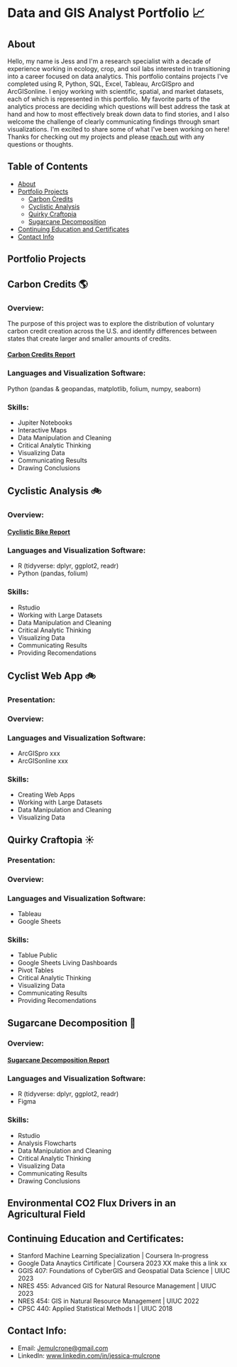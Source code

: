 # Data and GIS Analyst Portfolio :chart_with_upwards_trend:

## About

Hello, my name is Jess and I'm a research specialist with a decade of experience working in ecology, crop, and soil labs interested in transitioning into a career focused on data analytics. This portfolio contains projects I've completed using R, Python, SQL, Excel, Tableau, ArcGISpro and ArcGISonline. I enjoy working with scientific, spatial, and market datasets, each of which is represented in this portfolio. My favorite parts of the analytics process are deciding which questions will best address the task at hand and how to most effectively break down data to find stories, and I also welcome the challenge of clearly communicating findings through smart visualizations. I'm excited to share some of what I've been working on here! Thanks for checking out my projects and please [reach out](contact-info) with any questions or thoughts.  

## Table of Contents 

- [About](#about)
- [Portfolio Projects](#portfolio-projects)
  * [Carbon Credits](#carbon-credits-earth_americas)
  * [Cyclistic Analysis](#cyclistic-analysis-bike)
  * [Quirky Craftopia](#quirky-craftopia-sunny)
  * [Sugarcane Decomposition](#sugarcane-decomposition-leaves)
- [Continuing Education and Certificates](#continuing-education-and-certificates)
- [Contact Info](#contact-info)

## Portfolio Projects

## Carbon Credits :earth_americas:

### Overview: 

The purpose of this project was to explore the distribution of voluntary carbon credit creation across the U.S. and identify differences between states that create larger and smaller amounts of credits. 

#### [Carbon Credits Report](https://htmlpreview.github.io/?https://github.com/Jemulcrone/data-and-gis-analyst-portfolio/blob/main/carbon-credits-python/carbon-credit-markdown.html)

### Languages and Visualization Software: 

Python (pandas & geopandas, matplotlib, folium, numpy, seaborn)

### Skills: 

- Jupiter Notebooks
- Interactive Maps
- Data Manipulation and Cleaning
- Critical Analytic Thinking
- Visualizing Data
- Communicating Results
- Drawing Conclusions

## Cyclistic Analysis :bike:

### Overview: 

#### [Cyclistic Bike Report](https://htmlpreview.github.io/?https://github.com/Jemulcrone/data-and-gis-analyst-portfolio/blob/main/cyclistic-analysis-r/cyclistic-markdown.html)

### Languages and Visualization Software: 

- R (tidyverse: dplyr, ggplot2, readr)
- Python (pandas, folium)

### Skills: 

- Rstudio
- Working with Large Datasets 
- Data Manipulation and Cleaning
- Critical Analytic Thinking
- Visualizing Data
- Communicating Results
- Providing Recomendations 

## Cyclist Web App :bike:

### Presentation: 

### Overview: 

### Languages and Visualization Software: 

- ArcGISpro xxx
- ArcGISonline xxx
  
### Skills: 

- Creating Web Apps 
- Working with Large Datasets 
- Data Manipulation and Cleaning
- Visualizing Data


## Quirky Craftopia :sunny:

### Presentation: 

### Overview: 

### Languages and Visualization Software: 

- Tableau
- Google Sheets

### Skills: 

- Tablue Public
- Google Sheets Living Dashboards 
- Pivot Tables
- Critical Analytic Thinking
- Visualizing Data
- Communicating Results
- Providing Recomendations

## Sugarcane Decomposition :leaves:

### Overview: 

#### [Sugarcane Decomposition Report](https://htmlpreview.github.io/?https://github.com/Jemulcrone/data-and-gis-analyst-portfolio/blob/main/sugarcane_decomp-r/sugarcane-markdown.html)

### Languages and Visualization Software: 

- R (tidyverse: dplyr, ggplot2, readr)
- Figma

### Skills:

- Rstudio
- Analysis Flowcharts
- Data Manipulation and Cleaning
- Critical Analytic Thinking
- Visualizing Data
- Communicating Results
- Drawing Conclusions

## Environmental CO2 Flux Drivers in an Agricultural Field

## Continuing Education and Certificates: 

- Stanford Machine Learning Specialization | Coursera In-progress
- Google Data Anaytics Cirtificate | Coursera 2023 XX make this a link xx
- GGIS 407: Foundations of CyberGIS and Geospatial Data Science | UIUC 2023
- NRES 455: Advanced GIS for Natural Resource Management | UIUC 2023
- NRES 454: GIS in Natural Resource Management | UIUC 2022
- CPSC 440: Applied Statistical Methods I | UIUC 2018
  
## Contact Info: 

- Email: Jemulcrone@gmail.com 
- LinkedIn: www.linkedin.com/in/jessica-mulcrone
